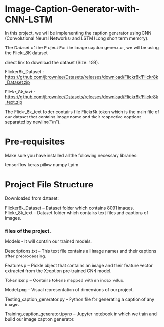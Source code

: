 # Image-Caption-Generator-with-CNN-LSTM
In this  project, we will be implementing the caption generator using CNN (Convolutional Neural Networks) and LSTM (Long short term memory).

The Dataset of  the Project
For the image caption generator, we will be using the Flickr_8K dataset. 

direct link to download the dataset (Size: 1GB).

Flicker8k_Dataset : https://github.com/jbrownlee/Datasets/releases/download/Flickr8k/Flickr8k_Dataset.zip

Flickr_8k_text :  https://github.com/jbrownlee/Datasets/releases/download/Flickr8k/Flickr8k_text.zip

The Flickr_8k_text folder contains file Flickr8k.token which is the main file of our dataset that contains image name and their respective captions separated by newline(“\n”).

# Pre-requisites

Make sure you have installed all the following necessary libraries:

tensorflow
keras
pillow
numpy
tqdm


# Project File Structure
Downloaded from dataset:

Flicker8k_Dataset – Dataset folder which contains 8091 images.
Flickr_8k_text – Dataset folder which contains text files and captions of images.

### files of the project.

Models – It will contain our trained models.

Descriptions.txt – This text file contains all image names and their captions after preprocessing.

Features.p – Pickle object that contains an image and their feature vector extracted from the Xception pre-trained CNN model.

Tokenizer.p – Contains tokens mapped with an index value.

Model.png – Visual representation of dimensions of our project.

Testing_caption_generator.py – Python file for generating a caption of any image.

Training_caption_generator.ipynb – Jupyter notebook in which we train and build our image caption generator.

